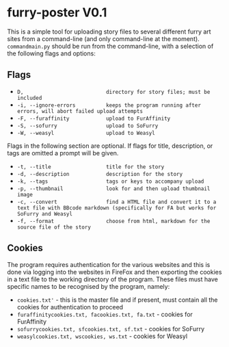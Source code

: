 # furry-poster V0.1
This is a simple tool for uploading story files to several different furry art sites from a command-line (and only command-line at the moment). `commandmain.py` should be run from the command-line, with a selection of the following flags and options:

## Flags
  - `D,                           directory for story files; must be included`
  - `-i, --ignore-errors          keeps the program running after errors, will abort failed upload attempts`
  - `-F, --furaffinity            upload to FurAffinity`
  - `-S, --sofurry                upload to SoFurry`
  - `-W, --weasyl                 upload to Weasyl`

Flags in the following section are optional. If flags for title, description, or tags are omitted a prompt will be given.
  - `-t, --title                  title for the story`
  - `-d, --description            description for the story`
  - `-k, --tags                   tags or keys to accompany upload`
  - `-p, --thumbnail              look for and then upload thumbnail image`
  - `-c, --convert                find a HTML file and convert it to a text file with BBcode markdown (specifically for FA but works for SoFurry and Weasyl`
  - `-f, --format                 choose from html, markdown for the source file of the story`
## Cookies
The program requires authentication for the various websites and this is done via logging into the websites in FireFox and then exporting the cookies in a text file to the working directory of the program. These files must have specific names to be recognised by the program, namely:
  - `cookies.txt'`     - this is the master file and if present, must contain all the cookies for authentication to proceed
  - `furaffinitycookies.txt, facookies.txt, fa.txt`      - cookies for FurAffinity
  - `sofurrycookies.txt, sfcookies.txt, sf.txt`       - cookies for SoFurry
  - `weasylcookies.txt, wscookies, ws.txt`      - cookies for Weasyl
